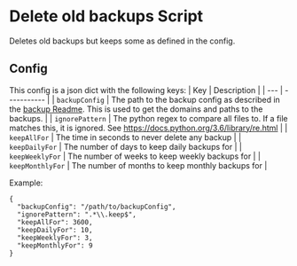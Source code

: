 # Delete old backups Script
Deletes old backups but keeps some as defined in the config.

## Config
This config is a json dict with the following keys:
| Key | Description |
| --- | ----------- |
| `backupConfig` | The path to the backup config as described in the [backup Readme](../backup/README.md). This is used to get the domains and paths to the backups. |
| `ignorePattern` | The python regex to compare all files to. If a file matches this, it is ignored. See https://docs.python.org/3.6/library/re.html |
| `keepAllFor` | The time in seconds to never delete any backup |
| `keepDailyFor` | The number of days to keep daily backups for |
| `keepWeeklyFor` | The number of weeks to keep weekly backups for |
| `keepMonthlyFor` | The number of months to keep monthly backups for |

Example:

    {
      "backupConfig": "/path/to/backupConfig",
      "ignorePattern": ".*\\.keep$",
      "keepAllFor": 3600,
      "keepDailyFor": 10,
      "keepWeeklyFor": 3,
      "keepMonthlyFor": 9
    }